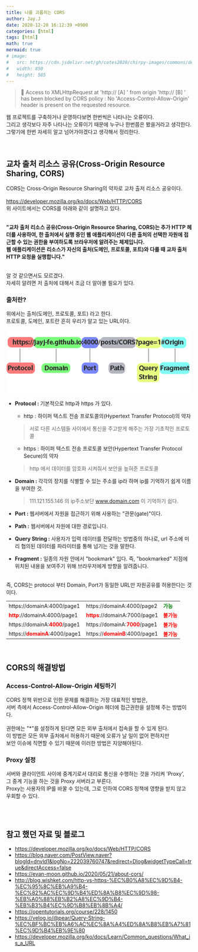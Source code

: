 ```yaml
---
title: 나를 괴롭히는 CORS
author: Jay.J
date: 2020-12-20 16:12:39 +0900
categories: [html]
tags: [html]
math: true
mermaid: true
# image:
#   src: https://cdn.jsdelivr.net/gh/cotes2020/chirpy-images/commons/devices-mockup.png
#   width: 850
#   height: 585
---
```



> 🚨 Access to XMLHttpRequest at 'http:// [A] ' from origin 'http:// [B] ' has been blocked by CORS policy : No 'Access-Control-Allow-Origin' header is present on the requested resource.

웹 프로젝트를 구축하거나 운영하다보면 한번씩은 나타나는 오류이다.<br>
그리고 생각보다 자주 나타나는 오류이기 때문에 누구나 한번쯤은 봤을거라고 생각한다.<br>
그렇기에 한번 자세히 알고 넘어가야겠다고 생각해서 정리한다.<br>

<br>

## 교차 출처 리소스 공유(Cross-Origin Resource Sharing, CORS)

CORS는 Cross-Origin Resource Sharing의 약자로 교차 출저 리소스 공유이다.<br>
<br>
<a href="https://developer.mozilla.org/ko/docs/Web/HTTP/CORS" target="_blank">https://developer.mozilla.org/ko/docs/Web/HTTP/CORS</a><br>
위 사이트에서는 CORS를 아래와 같이 설명하고 있다.<br>
<br>

<b>"교차 출처 리소스 공유(Cross-Origin Resource Sharing, CORS)는 추가 HTTP 헤더를 사용하여, 한 출처에서 실행 중인 웹 애플리케이션이 다른 출처의 선택한 자원에 접근할 수 있는 권한을 부여하도록 브라우저에 알려주는 체제입니다.<br>
웹 애플리케이션은 리소스가 자신의 출처(도메인, 프로토콜, 포트)와 다를 때 교차 출처 HTTP 요청을 실행합니다."</b>

<br>
알 것 같으면서도 모르겠다.<br>
자세히 알려면 저 출처에 대해서 조금 더 알아볼 필요가 있다.<br>

### 출처란?

위에서는 출처(도메인, 프로토콜, 포트) 라고 한다.<br>
프로토콜, 도메인, 포트란 흔히 우리가 알고 있는 URL이다.<br>

<img src="/assets/img/html/CORS.png" alt="">

- <b>Protocol : </b> 기본적으로 http과 https 가 있다. <Br>
  - http : 하이퍼 텍스트 전송 프로토콜의(Hypertext Transfer Protocol)의 약자
  > 서로 다른 시스템들 사이에서 통신을 주고받게 해주는 가장 기초적인 프로토콜

  - https : 하이퍼 텍스트 전송 프로토콜 보안(Hypertext Transfer Protocol Secure)의 약자
  > http 에서 데이터를 암호화 시켜줘서 보안을 높혀준 프로토콜

- <b>Domain : </b>각각의 장치를 식별할 수 있는 주소를 ip라 하며 ip를 기억하기 쉽게 이름을 부여한 것.
  > 111.121.155.146 의 ip주소보단 www.domain.com 이 기억하기 쉽다.

- <b>Port : </b>웹서버에서 자원을 접근하기 위해 사용하는 "관문(gate)"이다.
- <b>Path :</b> 웹서버에서 자원에 대한 경로입니다.
- <b>Query String : </b>사용자가 입력 데이터를 전달하는 방법중의 하나로, url 주소에 미리 협의된 데이터를 파라미터를 통해 넘기는 것을 말한다.
- <b>Fragment :</b> 일종의 자원 안에서 "bookmark" 입다. 즉, "bookmarked" 지점에 위치된 내용을 보여주기 위해 브라우저에게 방향을 알려줍니다.

<br>
즉, CORS는 protocol 부터 Domain, Port가 동일한 URL만 자원공유를 허용한다는 것이다.<br>

<table>
  <tr>
    <td>https://domainA:4000/page1</td>
    <td>https://domainA:4000/page2</td>
    <td><b style='color:green'>가능</b></td>
  </tr>
  <tr>
    <td><b style='color:red'>http</b>://domainA:4000/page1</td>
    <td><b style='color:red'>https</b>://domainA:7000/page1</td>
    <td><b style='color:red'>불가능</b></td>
  </tr>
  <tr>
    <td>https://domainA:<b style='color:red'>4000</b>/page1</td>
    <td>https://domainA:<b style='color:red'>7000</b>/page1</td>
    <td><b style='color:red'>불가능</b></td>
  </tr>
  <tr>
    <td>https://<b style='color:red'>domainA</b>:4000/page1</td>
    <td>https://<b style='color:red'>domainB</b>:4000/page1</td>
    <td><b style='color:red'>불가능</b></td>
  </tr>
</table>

<br>

## CORS의 해결방법

### Access-Control-Allow-Origin 세팅하기

CORS 정책 위반으로 인한 문제를 해결하는 가장 대표적인 방법은,<br>
서버 측에서 Access-Control-Allow-Origin 헤더에 접근권한을 설정해 주는 방법이다.<br>
<br>
권한에는 "*"를 설정하게 된다면 모든 외부 출처에서 접속을 할 수 있게 된다.<br>
이 방법은 모든 외부 출처에서 허용하기 때문에 오류가 날 일이 없어 편하지만<br>
보안 이슈에 직면할 수 있기 때문에 이러한 방법은 지양해야된다.

### Proxy 설정

서버와 클라이언트 사이에 중계기로서 대리로 통신을 수행하는 것을 가리켜 'Proxy', <br>
그 중계 기능을 하는 것을 Proxy 서버라고 부른다.<br>
Proxy는 사용자의 IP를 바꿀 수 있는데, 그로 인하여 CORS 정책에 영향을 받지 않고 우회할 수 있다.

<br>
<br>

## 참고 했던 자료 및 블로그
 - <a href="https://developer.mozilla.org/ko/docs/Web/HTTP/CORS" target="_blank">https://developer.mozilla.org/ko/docs/Web/HTTP/CORS</a>
 - <a href="https://blog.naver.com/PostView.naver?blogId=dnvld1&logNo=222039760747&redirect=Dlog&widgetTypeCall=true&directAccess=false" target="_blank">https://blog.naver.com/PostView.naver?blogId=dnvld1&logNo=222039760747&redirect=Dlog&widgetTypeCall=true&directAccess=false</a>
 - <a href="https://evan-moon.github.io/2020/05/21/about-cors/" target="_blank">https://evan-moon.github.io/2020/05/21/about-cors/</a>
 - <a href="http://blog.wishket.com/http-vs-https-%EC%B0%A8%EC%9D%B4-%EC%95%8C%EB%A9%B4-%EC%82%AC%EC%9D%B4%ED%8A%B8%EC%9D%98-%EB%A0%88%EB%B2%A8%EC%9D%B4-%EB%B3%B4%EC%9D%B8%EB%8B%A4/" target="_blank">http://blog.wishket.com/http-vs-https-%EC%B0%A8%EC%9D%B4-%EC%95%8C%EB%A9%B4-%EC%82%AC%EC%9D%B4%ED%8A%B8%EC%9D%98-%EB%A0%88%EB%B2%A8%EC%9D%B4-%EB%B3%B4%EC%9D%B8%EB%8B%A4/</a>
 - <a href="https://opentutorials.org/course/228/1450" target="_blank">https://opentutorials.org/course/228/1450</a>
 - <a href="https://velog.io/@pear/Query-String-%EC%BF%BC%EB%A6%AC%EC%8A%A4%ED%8A%B8%EB%A7%81%EC%9D%B4%EB%9E%80" target="_blank">https://velog.io/@pear/Query-String-%EC%BF%BC%EB%A6%AC%EC%8A%A4%ED%8A%B8%EB%A7%81%EC%9D%B4%EB%9E%80</a>
- <a href="https://developer.mozilla.org/ko/docs/Learn/Common_questions/What_is_a_URL" target="_blank">https://developer.mozilla.org/ko/docs/Learn/Common_questions/What_is_a_URL</a>
